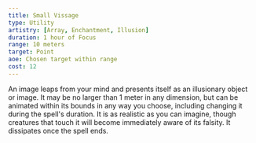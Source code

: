 ```yaml
---
title: Small Vissage
type: Utility
artistry: [Array, Enchantment, Illusion]
duration: 1 hour of Focus 
range: 10 meters
target: Point
aoe: Chosen target within range
cost: 12
---
```

An image leaps from your mind and presents itself as an illusionary object or image. It may be no larger than 1 meter in any dimension, but can be animated within its bounds in any way you choose, including changing it during the spell's duration. It is as realistic as you can imagine, though creatures that touch it will become immediately aware of its falsity. It dissipates once the spell ends.
